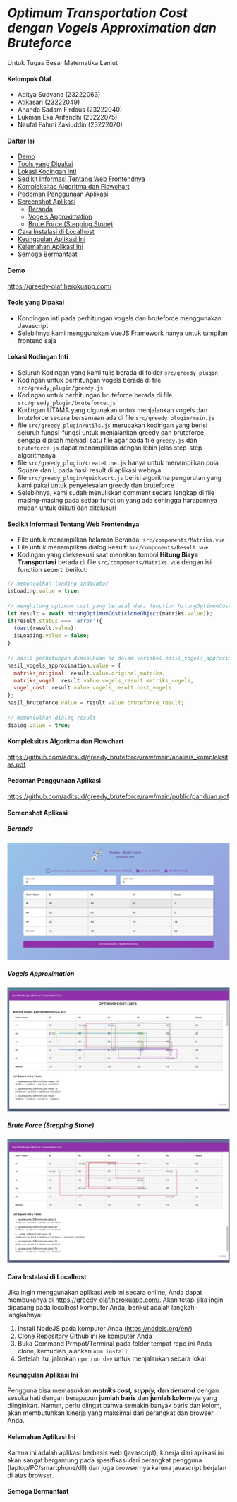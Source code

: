 # _Optimum Transportation Cost dengan Vogels Approximation dan Bruteforce_
Untuk Tugas Besar Matematika Lanjut

#### Kelompok Olaf
- Aditya Sudyana (23222063)
- Atikasari (23222049)
- Ananda Sadam Firdaus (23222040)
- Lukman Eka Arifandhi (23222075)
- Naufal Fahmi Zakiuddin (23222070)

#### Daftar Isi
- [Demo](#demo)
- [Tools yang Dipakai](#tools-yang-dipakai)
- [Lokasi Kodingan Inti](#lokasi-kodingan-inti)
- [Sedikit Informasi Tentang Web Frontendnya](#sedikit-informasi-tentang-web-frontendnya)
- [Kompleksitas Algoritma dan Flowchart](#kompleksitas-algoritma)
- [Pedoman Penggunaan Aplikasi](#pedoman-penggunaan-aplikasi)
- [Screenshot Aplikasi](#screenshot-aplikasi)
  * [Beranda](#beranda)
  * [Vogels Approximation](#vogels-approximation)
  * [Brute Force (Stepping Stone)](#brute-force--stepping-stone-)
- [Cara Instalasi di Localhost](#cara-instalasi-di-localhost)
- [Keunggulan Aplikasi Ini](#keunggulan-aplikasi-ini)
- [Kelemahan Aplikasi Ini](#kelemahan-aplikasi-ini)
- [Semoga Bermanfaat](#semoga-bermanfaat)


#### Demo
https://greedy-olaf.herokuapp.com/

#### Tools yang Dipakai
- Kondingan inti pada perhitungan vogels dan bruteforce menggunakan Javascript 
- Selebihnya kami menggunakan VueJS Framework hanya untuk tampilan frontend saja

#### Lokasi Kodingan Inti
- Seluruh Kodingan yang kami tulis berada di folder ```src/greedy_plugin```
- Kodingan untuk perhitungan vogels berada di file  ```src/greedy_plugin/greedy.js```
- Kodingan untuk perhitungan bruteforce berada di file  ```src/greedy_plugin/bruteforce.js```
- Kodingan UTAMA yang digunakan untuk menjalankan vogels dan bruteforce secara bersamaan ada di file ```src/greedy_plugin/main.js```
- file  ```src/greedy_plugin/utils.js``` merupakan kodingan yang berisi seluruh fungsi-fungsi untuk menjalankan greedy dan bruteforce, sengaja dipisah menjadi satu file agar pada file ```greedy.js``` dan  ```bruteforce.js``` dapat menampilkan dengan lebih jelas step-step algoritmanya
- file  ```src/greedy_plugin/createLine.js``` hanya untuk menampilkan pola Square dan L pada hasil result di aplikasi webnya
- file  ```src/greedy_plugin/quicksort.js``` berisi algoritma pengurutan yang kami pakai untuk penyelesaian greedy dan bruteforce
- Selebihnya, kami sudah menuliskan comment secara lengkap di file masing-masing pada setiap function yang ada sehingga harapannya mudah untuk diikuti dan ditelusuri

#### Sedikit Informasi Tentang Web Frontendnya
- File untuk menampilkan halaman Beranda: ```src/components/Matriks.vue```
- File untuk menampilkan dialog Result: ```src/components/Result.vue```
- Kodingan yang dieksekusi saat menekan tombol **Hitung Biaya Transportasi** berada di file ```src/components/Matriks.vue``` dengan isi function seperti berikut: 
```javascript
// memunculkan loading indicator
isLoading.value = true;

// menghitung optimum cost yang berasal dari function hitungOptimumCost dari file src/greedy_plugin/main.js
let result = await hitungOptimumCost(cloneObject(matriks.value));
if(result.status === 'error'){
  toast(result.value);
  isLoading.value = false;
}

// hasil perhitungan dimasukkan ke dalam variabel hasil_vogels_approximation dan hasil_bruteforce untuk ditransfer ke halaman dialog Result.vue untuk ditampilkan pada web
hasil_vogels_approximation.value = {
  matriks_original: result.value.original_matriks,
  matriks_vogel: result.value.vogels_result.matriks_vogels,
  vogel_cost: result.value.vogels_result.cost_vogels
};
hasil_bruteforce.value = result.value.bruteforce_result;

// memunculkan dialog result
dialog.value = true;
```

#### Kompleksitas Algoritma dan Flowchart
https://github.com/aditsud/greedy_bruteforce/raw/main/analisis_kompleksitas.pdf

#### Pedoman Penggunaan Aplikasi
https://github.com/aditsud/greedy_bruteforce/raw/main/public/panduan.pdf

#### Screenshot Aplikasi

##### Beranda
![Home](https://github.com/aditsud/greedy_bruteforce/raw/main/screenshot/home.png)

##### Vogels Approximation
![Result1](https://github.com/aditsud/greedy_bruteforce/raw/main/screenshot/result1.png)

##### Brute Force (Stepping Stone)
![Result2](https://github.com/aditsud/greedy_bruteforce/raw/main/screenshot/result2.png)

#### Cara Instalasi di Localhost
Jika ingin menggunakan aplikasi web ini secara online, Anda dapat membukanya di https://greedy-olaf.herokuapp.com/. Akan tetapi jika ingin dipasang pada localhost komputer Anda, berikut adalah langkah-langkahnya:
1. Install NodeJS pada komputer Anda (https://nodejs.org/en/)
2. Clone Repository Github ini ke komputer Anda
3. Buka Command Prmpot/Terminal pada folder tempat repo ini Anda clone, kemudian jalankan ```npm install```
4. Setelah itu, jalankan ```npm run dev``` untuk menjalankan secara lokal


#### Keunggulan Aplikasi Ini
Pengguna bisa memasukkan **_matriks cost, supply,_ dan _demand_** dengan sesuka hati dengan berapapun **jumlah baris** dan **jumlah kolom**nya yang diinginkan. Namun, perlu diingat bahwa semakin banyak baris dan kolom, akan membutuhkan kinerja yang maksimal dari perangkat dan browser Anda.

#### Kelemahan Aplikasi Ini
Karena ini adalah aplikasi berbasis web (javascript), kinerja dari aplikasi ini akan sangat bergantung pada spesifikasi dari perangkat pengguna (laptop/PC/smartphone/dll) dan juga browsernya karena javascript berjalan di atas browser.

#### Semoga Bermanfaat


